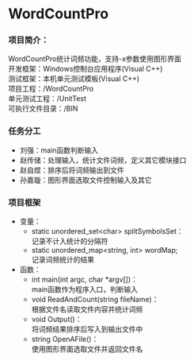 # WordCountPro

### 项目简介：
WordCountPro统计词频功能，支持-x参数使用图形界面  
开发框架：Windows控制台应用程序(Visual C++)  
测试框架：本机单元测试模板(Visual C++)  
项目工程：/WordCountPro  
单元测试工程：/UnitTest  
可执行文件目录：/BIN

### 任务分工
* 刘强：main函数判断输入
* 赵传储：处理输入，统计文件词频，定义其它模块接口
* 赵自煜：排序后将词频输出到文件
* 孙嘉璇：图形界面选取文件控制输入及其它

### 项目框架
* 变量：
  * static unordered_set&lt;char&gt; splitSymbolsSet：  
  记录不计入统计的分隔符
  * static unordered_map&lt;string, int&gt; wordMap;  
  记录词频统计的结果
* 函数：
  * int main(int argc, char \*argv[])：  
  main函数作为程序入口，判断输入
  * void ReadAndCount(string fileName)：  
  根据文件名读取文件内容并统计词频
  * void Output()：  
  将词频结果排序后写入到输出文件中
  * string OpenAFile()：  
  使用图形界面选取文件并返回文件名
